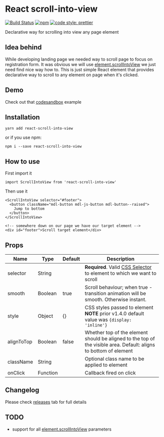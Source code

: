 # React scroll-into-view
[![Build Status](https://travis-ci.org/dominikbulaj/react-scroll-into-view.svg?branch=master)](https://travis-ci.org/dominikbulaj/react-scroll-into-view)
[![npm](https://img.shields.io/npm/v/react-scroll-into-view.svg)](https://www.npmjs.com/package/react-scroll-into-view)
[![code style: prettier](https://img.shields.io/badge/code_style-prettier-ff69b4.svg?style=flat-square)](https://github.com/prettier/prettier)

Declarative way for scrolling into view any page element

## Idea behind
While developing landing page we needed way to scroll page to focus on registration form. It was obvious we will use [element.scrollIntoView](https://developer.mozilla.org/en-US/docs/Web/API/Element/scrollIntoView) we just need find nice way how to.
This is just simple React element that provides declarative way to scroll to any element on page when it's clicked.

## Demo
Check out that [codesandbox](https://codesandbox.io/s/14lxm6jmm7) example

## Installation
```
yarn add react-scroll-into-view
```
or if you use npm:
```
npm i --save react-scroll-into-view
```

## How to use
First import it
```
import ScrollIntoView from 'react-scroll-into-view'
```

Then use it
```
<ScrollIntoView selector="#footer">
  <button className="mdl-button mdl-js-button mdl-button--raised">
    Jump to bottom
  </button>
</ScrollIntoView>

<!-- somewhere down on our page we have our target element -->
<div id="footer">Scroll target element</div>
```

## Props
| Name | Type | Default | Description
| --- | --- | --- | ---
| selector | String | | **Required**. Valid [CSS Selector](https://developer.mozilla.org/en-US/docs/Web/CSS/CSS_Selectors) to element to which we want to scroll
| smooth | Boolean | true | Scroll behaviour; when true - transition animation will be smooth. Otherwise instant.
| style | Object | {} | CSS styles passed to element <br>**NOTE** prior v1.4.0 default value was `{display: 'inline'}`
| alignToTop | Boolean | false | Whether top of the element should be aligned to the top of the visible area. Default: aligns to bottom of element
| className | String | | Optional class name to be applied to element
| onClick| Function | | Callback fired on click

## Changelog
Please check [releases](https://github.com/dominikbulaj/react-scroll-into-view/releases) tab for full details

## TODO
* support for all [element.scrollIntoView](https://developer.mozilla.org/en-US/docs/Web/API/Element/scrollIntoView) parameters